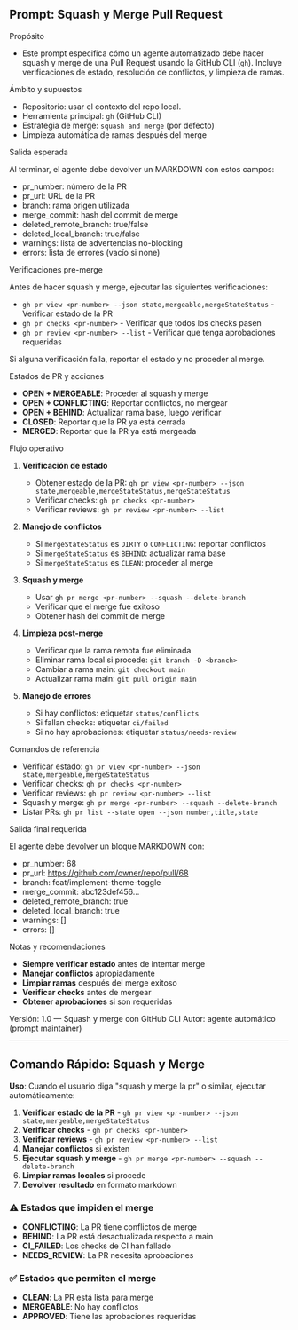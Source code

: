 ## Prompt: Squash y Merge Pull Request

Propósito

- Este prompt especifica cómo un agente automatizado debe hacer squash y merge de una Pull Request usando la GitHub CLI (`gh`). Incluye verificaciones de estado, resolución de conflictos, y limpieza de ramas.

Ámbito y supuestos

- Repositorio: usar el contexto del repo local.
- Herramienta principal: `gh` (GitHub CLI)
- Estrategia de merge: `squash and merge` (por defecto)
- Limpieza automática de ramas después del merge

Salida esperada

Al terminar, el agente debe devolver un MARKDOWN con estos campos:

- pr_number: número de la PR
- pr_url: URL de la PR
- branch: rama origen utilizada
- merge_commit: hash del commit de merge
- deleted_remote_branch: true/false
- deleted_local_branch: true/false
- warnings: lista de advertencias no-blocking
- errors: lista de errores (vacío si none)

Verificaciones pre-merge

Antes de hacer squash y merge, ejecutar las siguientes verificaciones:

- `gh pr view <pr-number> --json state,mergeable,mergeStateStatus` - Verificar estado de la PR
- `gh pr checks <pr-number>` - Verificar que todos los checks pasen
- `gh pr review <pr-number> --list` - Verificar que tenga aprobaciones requeridas

Si alguna verificación falla, reportar el estado y no proceder al merge.

Estados de PR y acciones

- **OPEN + MERGEABLE**: Proceder al squash y merge
- **OPEN + CONFLICTING**: Reportar conflictos, no mergear
- **OPEN + BEHIND**: Actualizar rama base, luego verificar
- **CLOSED**: Reportar que la PR ya está cerrada
- **MERGED**: Reportar que la PR ya está mergeada

Flujo operativo

1. **Verificación de estado**
   - Obtener estado de la PR: `gh pr view <pr-number> --json state,mergeable,mergeStateStatus,mergeStateStatus`
   - Verificar checks: `gh pr checks <pr-number>`
   - Verificar reviews: `gh pr review <pr-number> --list`

2. **Manejo de conflictos**
   - Si `mergeStateStatus` es `DIRTY` o `CONFLICTING`: reportar conflictos
   - Si `mergeStateStatus` es `BEHIND`: actualizar rama base
   - Si `mergeStateStatus` es `CLEAN`: proceder al merge

3. **Squash y merge**
   - Usar `gh pr merge <pr-number> --squash --delete-branch`
   - Verificar que el merge fue exitoso
   - Obtener hash del commit de merge

4. **Limpieza post-merge**
   - Verificar que la rama remota fue eliminada
   - Eliminar rama local si procede: `git branch -D <branch>`
   - Cambiar a rama main: `git checkout main`
   - Actualizar rama main: `git pull origin main`

5. **Manejo de errores**
   - Si hay conflictos: etiquetar `status/conflicts`
   - Si fallan checks: etiquetar `ci/failed`
   - Si no hay aprobaciones: etiquetar `status/needs-review`

Comandos de referencia

- Verificar estado: `gh pr view <pr-number> --json state,mergeable,mergeStateStatus`
- Verificar checks: `gh pr checks <pr-number>`
- Verificar reviews: `gh pr review <pr-number> --list`
- Squash y merge: `gh pr merge <pr-number> --squash --delete-branch`
- Listar PRs: `gh pr list --state open --json number,title,state`

Salida final requerida

El agente debe devolver un bloque MARKDOWN con:

- pr_number: 68
- pr_url: https://github.com/owner/repo/pull/68
- branch: feat/implement-theme-toggle
- merge_commit: abc123def456...
- deleted_remote_branch: true
- deleted_local_branch: true
- warnings: []
- errors: []

Notas y recomendaciones

- **Siempre verificar estado** antes de intentar merge
- **Manejar conflictos** apropiadamente
- **Limpiar ramas** después del merge exitoso
- **Verificar checks** antes de mergear
- **Obtener aprobaciones** si son requeridas

Versión: 1.0 — Squash y merge con GitHub CLI
Autor: agente automático (prompt maintainer)

---

## Comando Rápido: Squash y Merge

**Uso**: Cuando el usuario diga "squash y merge la pr" o similar, ejecutar automáticamente:

1. **Verificar estado de la PR** - `gh pr view <pr-number> --json state,mergeable,mergeStateStatus`
2. **Verificar checks** - `gh pr checks <pr-number>`
3. **Verificar reviews** - `gh pr review <pr-number> --list`
4. **Manejar conflictos** si existen
5. **Ejecutar squash y merge** - `gh pr merge <pr-number> --squash --delete-branch`
6. **Limpiar ramas locales** si procede
7. **Devolver resultado** en formato markdown

### ⚠️ Estados que impiden el merge
- **CONFLICTING**: La PR tiene conflictos de merge
- **BEHIND**: La PR está desactualizada respecto a main
- **CI_FAILED**: Los checks de CI han fallado
- **NEEDS_REVIEW**: La PR necesita aprobaciones

### ✅ Estados que permiten el merge
- **CLEAN**: La PR está lista para merge
- **MERGEABLE**: No hay conflictos
- **APPROVED**: Tiene las aprobaciones requeridas
